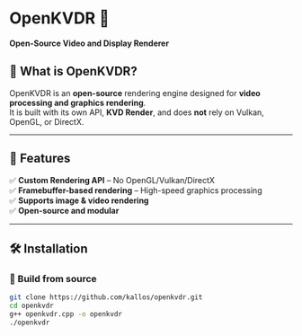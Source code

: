 # OpenKVDR 🚀  
**Open-Source Video and Display Renderer**  

## 🌟 What is OpenKVDR?  
OpenKVDR is an **open-source** rendering engine designed for **video processing and graphics rendering**.  
It is built with its own API, **KVD Render**, and does **not** rely on Vulkan, OpenGL, or DirectX.  

---

## 🎯 Features  
✅ **Custom Rendering API** – No OpenGL/Vulkan/DirectX  
✅ **Framebuffer-based rendering** – High-speed graphics processing  
✅ **Supports image & video rendering**  
✅ **Open-source and modular**  

---

## 🛠️ Installation  
### **🔹 Build from source**  
```bash
git clone https://github.com/kallos/openkvdr.git  
cd openkvdr  
g++ openkvdr.cpp -o openkvdr  
./openkvdr  
